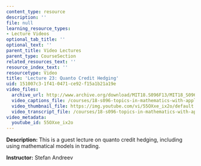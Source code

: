 ```yaml
---
content_type: resource
description: ''
file: null
learning_resource_types:
- Lecture Videos
optional_tab_title: ''
optional_text: ''
parent_title: Video Lectures
parent_type: CourseSection
related_resources_text: ''
resource_index_text: ''
resourcetype: Video
title: 'Lecture 23: Quanto Credit Hedging'
uid: 151007c3-1f41-0471-ce92-f15a1b21a19e
video_files:
  archive_url: http://www.archive.org/download/MIT18.S096F13/MIT18_S096F13_lec23_300k.mp4
  video_captions_file: /courses/18-s096-topics-in-mathematics-with-applications-in-finance-fall-2013/049fc5b84aa45edab8d844f48f5a5fc6_55OXxe_ix2o.vtt
  video_thumbnail_file: https://img.youtube.com/vi/55OXxe_ix2o/default.jpg
  video_transcript_file: /courses/18-s096-topics-in-mathematics-with-applications-in-finance-fall-2013/837c2c22169cc2a4bad07f4904f7d661_55OXxe_ix2o.pdf
video_metadata:
  youtube_id: 55OXxe_ix2o
---
```


**Description:** This is a guest lecture on quanto credit hedging, including using mathematical models in trading.

**Instructor:** Stefan Andreev